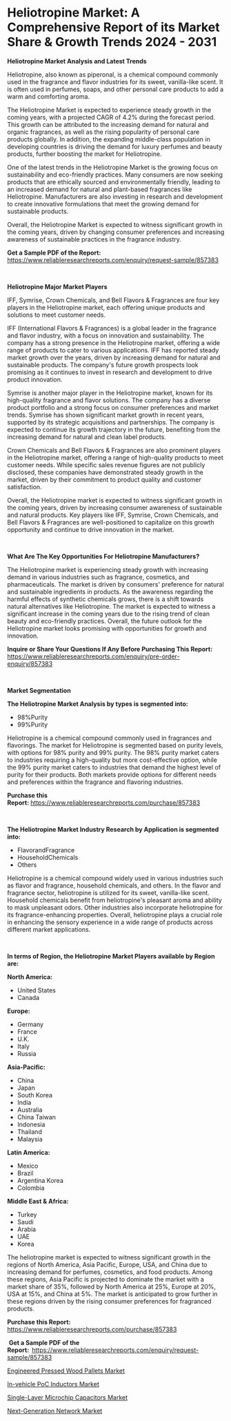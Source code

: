 <p><h1>Heliotropine Market: A Comprehensive Report of its Market Share & Growth Trends 2024 - 2031</h1></p><p><strong>Heliotropine Market Analysis and Latest Trends</strong></p>
<p><p>Heliotropine, also known as piperonal, is a chemical compound commonly used in the fragrance and flavor industries for its sweet, vanilla-like scent. It is often used in perfumes, soaps, and other personal care products to add a warm and comforting aroma.</p><p>The Heliotropine Market is expected to experience steady growth in the coming years, with a projected CAGR of 4.2% during the forecast period. This growth can be attributed to the increasing demand for natural and organic fragrances, as well as the rising popularity of personal care products globally. In addition, the expanding middle-class population in developing countries is driving the demand for luxury perfumes and beauty products, further boosting the market for Heliotropine.</p><p>One of the latest trends in the Heliotropine Market is the growing focus on sustainability and eco-friendly practices. Many consumers are now seeking products that are ethically sourced and environmentally friendly, leading to an increased demand for natural and plant-based fragrances like Heliotropine. Manufacturers are also investing in research and development to create innovative formulations that meet the growing demand for sustainable products.</p><p>Overall, the Heliotropine Market is expected to witness significant growth in the coming years, driven by changing consumer preferences and increasing awareness of sustainable practices in the fragrance industry.</p></p>
<p><strong>Get a Sample PDF of the Report:&nbsp;</strong> <a href="https://www.reliableresearchreports.com/enquiry/request-sample/857383">https://www.reliableresearchreports.com/enquiry/request-sample/857383</a></p>
<p>&nbsp;</p>
<p><strong>Heliotropine Major Market Players</strong></p>
<p><p>IFF, Symrise, Crown Chemicals, and Bell Flavors & Fragrances are four key players in the Heliotropine market, each offering unique products and solutions to meet customer needs. </p><p>IFF (International Flavors & Fragrances) is a global leader in the fragrance and flavor industry, with a focus on innovation and sustainability. The company has a strong presence in the Heliotropine market, offering a wide range of products to cater to various applications. IFF has reported steady market growth over the years, driven by increasing demand for natural and sustainable products. The company's future growth prospects look promising as it continues to invest in research and development to drive product innovation.</p><p>Symrise is another major player in the Heliotropine market, known for its high-quality fragrance and flavor solutions. The company has a diverse product portfolio and a strong focus on consumer preferences and market trends. Symrise has shown significant market growth in recent years, supported by its strategic acquisitions and partnerships. The company is expected to continue its growth trajectory in the future, benefiting from the increasing demand for natural and clean label products.</p><p>Crown Chemicals and Bell Flavors & Fragrances are also prominent players in the Heliotropine market, offering a range of high-quality products to meet customer needs. While specific sales revenue figures are not publicly disclosed, these companies have demonstrated steady growth in the market, driven by their commitment to product quality and customer satisfaction.</p><p>Overall, the Heliotropine market is expected to witness significant growth in the coming years, driven by increasing consumer awareness of sustainable and natural products. Key players like IFF, Symrise, Crown Chemicals, and Bell Flavors & Fragrances are well-positioned to capitalize on this growth opportunity and continue to drive innovation in the market.</p></p>
<p>&nbsp;</p>
<p><strong>What Are The Key Opportunities For Heliotropine Manufacturers?</strong></p>
<p><p>The Heliotropine market is experiencing steady growth with increasing demand in various industries such as fragrance, cosmetics, and pharmaceuticals. The market is driven by consumers' preference for natural and sustainable ingredients in products. As the awareness regarding the harmful effects of synthetic chemicals grows, there is a shift towards natural alternatives like Heliotropine. The market is expected to witness a significant increase in the coming years due to the rising trend of clean beauty and eco-friendly practices. Overall, the future outlook for the Heliotropine market looks promising with opportunities for growth and innovation.</p></p>
<p><strong>Inquire or Share Your Questions If Any Before Purchasing This Report:</strong> <a href="https://www.reliableresearchreports.com/enquiry/pre-order-enquiry/857383">https://www.reliableresearchreports.com/enquiry/pre-order-enquiry/857383</a></p>
<p>&nbsp;</p>
<p><strong>Market Segmentation</strong></p>
<p><strong>The Heliotropine Market Analysis by types is segmented into:</strong></p>
<p><ul><li>98%Purity</li><li>99%Purity</li></ul></p>
<p><p>Heliotropine is a chemical compound commonly used in fragrances and flavorings. The market for Heliotropine is segmented based on purity levels, with options for 98% purity and 99% purity. The 98% purity market caters to industries requiring a high-quality but more cost-effective option, while the 99% purity market caters to industries that demand the highest level of purity for their products. Both markets provide options for different needs and preferences within the fragrance and flavoring industries.</p></p>
<p><strong>Purchase this Report:&nbsp;</strong><a href="https://www.reliableresearchreports.com/purchase/857383">https://www.reliableresearchreports.com/purchase/857383</a></p>
<p>&nbsp;</p>
<p><strong>The Heliotropine Market Industry Research by Application is segmented into:</strong></p>
<p><ul><li>FlavorandFragrance</li><li>HouseholdChemicals</li><li>Others</li></ul></p>
<p><p>Heliotropine is a chemical compound widely used in various industries such as flavor and fragrance, household chemicals, and others. In the flavor and fragrance sector, heliotropine is utilized for its sweet, vanilla-like scent. Household chemicals benefit from heliotropine's pleasant aroma and ability to mask unpleasant odors. Other industries also incorporate heliotropine for its fragrance-enhancing properties. Overall, heliotropine plays a crucial role in enhancing the sensory experience in a wide range of products across different market applications.</p></p>
<p>&nbsp;</p>
<p><strong>In terms of Region, the Heliotropine Market Players available by Region are:</strong></p>
<p>
    <p> <strong> North America: </strong>
        <ul>
            <li>United States</li>
            <li>Canada</li>
        </ul>
        </p> 
    <p> <strong> Europe: </strong>
        <ul>
            <li>Germany</li>
            <li>France</li>
            <li>U.K.</li>
            <li>Italy</li>
            <li>Russia</li>
        </ul>
        </p> 
    <p> <strong> Asia-Pacific: </strong>
        <ul>
            <li>China</li>
            <li>Japan</li>
            <li>South Korea</li>
            <li>India</li>
            <li>Australia</li>
            <li>China Taiwan</li>
            <li>Indonesia</li>
            <li>Thailand</li>
            <li>Malaysia</li>
        </ul>
        </p> 
    <p> <strong> Latin America: </strong>
        <ul>
            <li>Mexico</li>
            <li>Brazil</li>
            <li>Argentina Korea</li>
            <li>Colombia</li>
        </ul>
        </p> 
    <p> <strong> Middle East & Africa: </strong>
        <ul>
            <li>Turkey</li>
            <li>Saudi</li>
            <li>Arabia</li>
            <li>UAE</li>
            <li>Korea</li>
        </ul>
    </p>
    </p>
<p><p>The heliotropine market is expected to witness significant growth in the regions of North America, Asia Pacific, Europe, USA, and China due to increasing demand for perfumes, cosmetics, and food products. Among these regions, Asia Pacific is projected to dominate the market with a market share of 35%, followed by North America at 25%, Europe at 20%, USA at 15%, and China at 5%. The market is anticipated to grow further in these regions driven by the rising consumer preferences for fragranced products.</p></p>
<p><strong>Purchase this Report: </strong><a href="https://www.reliableresearchreports.com/purchase/857383">https://www.reliableresearchreports.com/purchase/857383</a></p>
<p>&nbsp;<strong>Get a Sample PDF of the Report:&nbsp;&nbsp;</strong><a href="https://www.reliableresearchreports.com/enquiry/request-sample/857383">https://www.reliableresearchreports.com/enquiry/request-sample/857383</a></p>
<p><strong></strong></p>
<p><p><a href="https://view.publitas.com/reportprime-1/engineered-pressed-wood-pallets-market-size-share-trends-analysis-report-by-application-regional-outlook-competitive-strategies-and-segment-forecasts-2023-2030/">Engineered Pressed Wood Pallets Market</a></p><p><a href="https://view.publitas.com/reportprime-1/in-vehicle-poc-inductors-market-a-comprehensive-report-of-its-market-share-growth-trends-2023-2030/">In-vehicle PoC Inductors Market</a></p><p><a href="https://view.publitas.com/reportprime-1/single-layer-microchip-capacitors-market-centers-on-aspects-such-as-market-growth-market-share-market-opportunity-and-projected-forecasts-spanning-from-2023-to-2030/">Single-Layer Microchip Capacitors Market</a></p><p><a href="https://butternut-bug-553.notion.site/Next-Generation-Network-Market-Offers-Provide-Insightful-Data-for-the-Time-Period-from-2024-to-2031--318429ecd8c14b4ebf4438e3d2494090">Next-Generation Network Market</a></p></p>